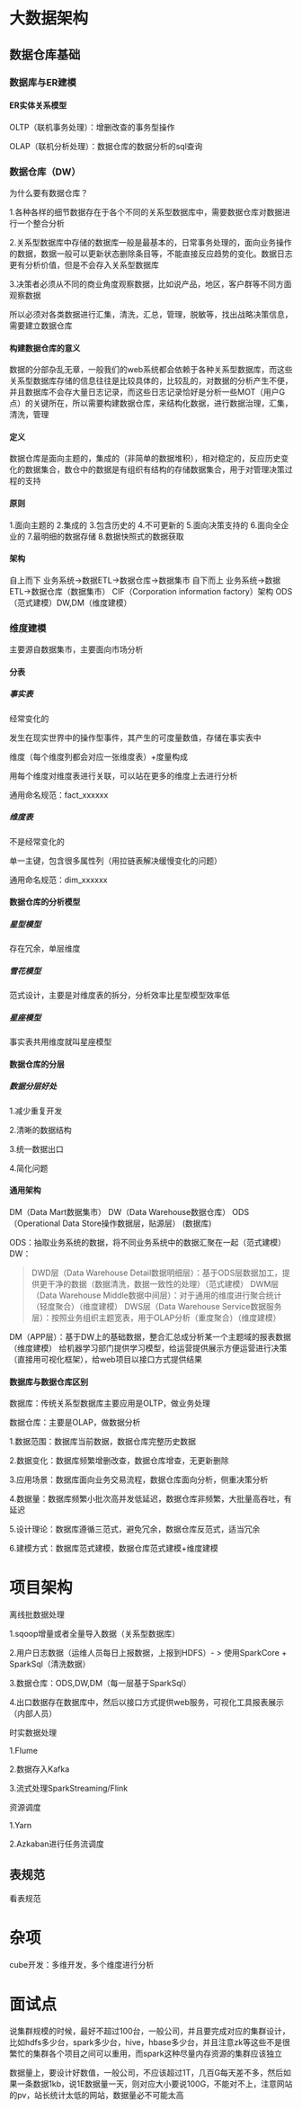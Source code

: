 # 大数据架构

## 数据仓库基础

### 数据库与ER建模

#### ER实体关系模型

OLTP（联机事务处理）：增删改查的事务型操作

OLAP（联机分析处理）：数据仓库的数据分析的sql查询

### 数据仓库（DW）

为什么要有数据仓库？

1.各种各样的细节数据存在于各个不同的关系型数据库中，需要数据仓库对数据进行一个整合分析

2.关系型数据库中存储的数据库一般是最基本的，日常事务处理的，面向业务操作的数据，数据一般可以更新状态删除条目等，不能直接反应趋势的变化。数据日志更有分析价值，但是不会存入关系型数据库

3.决策者必须从不同的商业角度观察数据，比如说产品，地区，客户群等不同方面观察数据

所以必须对各类数据进行汇集，清洗，汇总，管理，脱敏等，找出战略决策信息，需要建立数据仓库

#### 构建数据仓库的意义

数据的分部杂乱无章，一般我们的web系统都会依赖于各种关系型数据库，而这些关系型数据库存储的信息往往是比较具体的，比较乱的，对数据的分析产生不便，并且数据库不会存大量日志记录，而这些日志记录恰好是分析一些MOT（用户G点）的关键所在，所以需要构建数据仓库，来结构化数据，进行数据治理，汇集，清洗，管理

#### 定义
数据仓库是面向主题的，集成的（非简单的数据堆积），相对稳定的，反应历史变化的数据集合，数仓中的数据是有组织有结构的存储数据集合，用于对管理决策过程的支持

#### 原则
1.面向主题的
2.集成的
3.包含历史的
4.不可更新的
5.面向决策支持的
6.面向全企业的
7.最明细的数据存储
8.数据快照式的数据获取

#### 架构
自上而下
业务系统->数据ETL->数据仓库->数据集市
自下而上
业务系统->数据ETL->数据仓库（数据集市）
CIF（Corporation information factory）架构
ODS（范式建模）DW,DM（维度建模）

### 维度建模

主要源自数据集市，主要面向市场分析

#### 分表
##### 事实表

经常变化的

发生在现实世界中的操作型事件，其产生的可度量数值，存储在事实表中

维度（每个维度列都会对应一张维度表）+度量构成

用每个维度对维度表进行关联，可以站在更多的维度上去进行分析

通用命名规范：fact_xxxxxx

##### 维度表

不是经常变化的

单一主键，包含很多属性列（用拉链表解决缓慢变化的问题）

通用命名规范：dim_xxxxxx
#### 数据仓库的分析模型
##### 星型模型
存在冗余，单层维度
##### 雪花模型
范式设计，主要是对维度表的拆分，分析效率比星型模型效率低
##### 星座模型
事实表共用维度就叫星座模型

#### 数据仓库的分层

##### 数据分层好处

1.减少重复开发

2.清晰的数据结构

3.统一数据出口

4.简化问题

#### 通用架构
DM（Data Mart数据集市）  DW（Data Warehouse数据仓库）  ODS（Operational Data Store操作数据层，贴源层）  (数据库)

ODS：抽取业务系统的数据，将不同业务系统中的数据汇聚在一起（范式建模）
DW：

> DWD层（Data Warehouse Detail数据明细层）：基于ODS层数据加工，提供更干净的数据（数据清洗，数据一致性的处理）（范式建模）
> DWM层（Data Warehouse Middle数据中间层）：对于通用的维度进行聚合统计（轻度聚合）（维度建模）
> DWS层（Data Warehouse Service数据服务层）：按照业务组织主题宽表，用于OLAP分析（重度聚合）（维度建模）

DM（APP层）：基于DW上的基础数据，整合汇总成分析某一个主题域的报表数据（维度建模）
给机器学习部门提供学习模型，给运营提供展示方便运营进行决策（直接用可视化框架），给web项目以接口方式提供结果

#### 数据库与数据仓库区别

数据库：传统关系型数据库主要应用是OLTP，做业务处理

数据仓库：主要是OLAP，做数据分析

1.数据范围：数据库当前数据，数据仓库完整历史数据

2.数据变化：数据库频繁增删改查，数据仓库增查，无更新删除

3.应用场景：数据库面向业务交易流程，数据仓库面向分析，侧重决策分析

4.数据量：数据库频繁小批次高并发低延迟，数据仓库非频繁，大批量高吞吐，有延迟

5.设计理论：数据库遵循三范式，避免冗余，数据仓库反范式，适当冗余

6.建模方式：数据库范式建模，数据仓库范式建模+维度建模

# 项目架构

离线批数据处理

1.sqoop增量或者全量导入数据（关系型数据库）

2.用户日志数据（运维人员每日上报数据，上报到HDFS）- > 使用SparkCore + SparkSql（清洗数据）

3.数据仓库：ODS,DW,DM（每一层基于SparkSql）

4.出口数据存在数据库中，然后以接口方式提供web服务，可视化工具报表展示（内部人员）

时实数据处理

1.Flume

2.数据存入Kafka

3.流式处理SparkStreaming/Flink

资源调度

1.Yarn

2.Azkaban进行任务流调度

## 表规范

看表规范

# 杂项
cube开发：多维开发，多个维度进行分析

# 面试点

说集群规模的时候，最好不超过100台，一般公司，并且要完成对应的集群设计，比如hdfs多少台，spark多少台，hive，hbase多少台，并且注意zk等这些不是很繁忙的集群各个项目之间可以重用，而spark这种尽量内存资源的集群应该独立

数据量上，要设计好数值，一般公司，不应该超过1T，几百G每天差不多，然后如果一条数据1kb，说1E数据量一天，则对应大小要说100G，不能对不上，注意网站的pv，站长统计太低的网站，数据量必不可能太高

